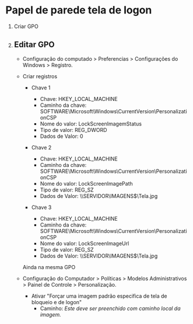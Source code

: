 # Papel de parede tela de logon #

1. Criar GPO
2. Editar GPO
	- 
	- Configuração do computado > Preferencias > Configurações do Windows > Registro.
	
	- Criar registros
		- Chave 1
			- Chave: HKEY_LOCAL_MACHINE
			- Caminho da chave: SOFTWARE\Microsoft\Windows\CurrentVersion\PersonalizationCSP
	 		- Nome do valor: LockScreenImagemStatus
			- Tipo de valor: REG_DWORD
			- Dados de Valor: 0
			
		- Chave 2
			- Chave: HKEY_LOCAL_MACHINE
			- Caminho da chave: SOFTWARE\Microsoft\Windows\CurrentVersion\PersonalizationCSP
			- Nome do valor: LockScreenImagePath
			- Tipo de valor: REG_SZ
			- Dados de Valor: \\\SERVIDOR\IMAGENS$\Tela.jpg
			
		- Chave 3
			-  Chave:  HKEY_LOCAL_MACHINE
			- Caminho da chave: SOFTWARE\Microsoft\Windows\CurrentVersion\PersonalizationCSP
			- Nome do valor: LockScreenImageUrl
			- Tipo de valor: REG_SZ
			- Dados de Valor: \\\SERVIDOR\IMAGENS$\Tela.jpg

		Ainda na mesma GPO
	- Configuração do Computador > Políticas > Modelos Administrativos > Painel de Controle > Personalização.
		- Ativar "Forçar uma imagem padrão especifica de tela de bloqueio e de logon"
			- Caminho: *Este deve ser preenchido com caminho local da imagem.*

